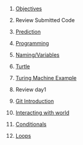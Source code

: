 1. [Objectives](course-content/objective.md)
2. Review Submitted Code
3. [Prediction](course-content/prediction.md)
4. [Programming](course-content/programming.md)
5. [Naming/Variables](course-content/variables.md)
6. [Turtle](course-content/turtle.md)
7. [Turing Machine Example](https://turingmachine.io/)

8. Review day1
9. [Git Introduction](https://desktop.github.com/)
10. [Interacting with world](course-content/interaction.md)
11. [Conditionals](https://realpython.com/python-conditional-statements/)
12. [Loops](course-content/loops.md)


